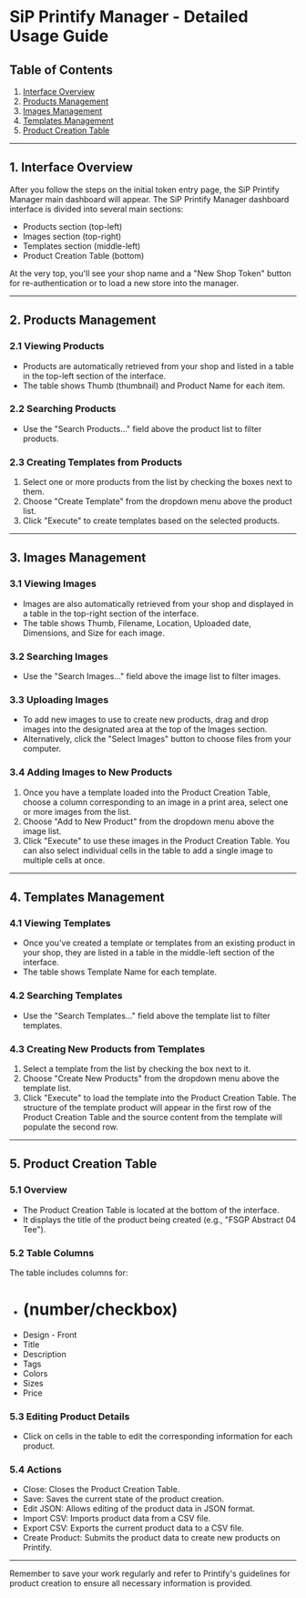 # SiP Printify Manager - Detailed Usage Guide

## Table of Contents

1. [Interface Overview](#1-interface-overview)
2. [Products Management](#2-products-management)
3. [Images Management](#3-images-management)
4. [Templates Management](#4-templates-management)
5. [Product Creation Table](#5-product-creation-table)

---

## 1. Interface Overview

After you follow the steps on the initial token entry page, the SiP Printify Manager main dashboard will appear. The SiP Printify Manager dashboard interface is divided into several main sections:

- Products section (top-left)
- Images section (top-right)
- Templates section (middle-left)
- Product Creation Table (bottom)

At the very top, you'll see your shop name and a "New Shop Token" button for re-authentication or to load a new store into the manager.

---

## 2. Products Management

### 2.1 Viewing Products

- Products are automatically retrieved from your shop and listed in a table in the top-left section of the interface.
- The table shows Thumb (thumbnail) and Product Name for each item.

### 2.2 Searching Products

- Use the "Search Products..." field above the product list to filter products.

### 2.3 Creating Templates from Products

1. Select one or more products from the list by checking the boxes next to them.
2. Choose "Create Template" from the dropdown menu above the product list.
3. Click "Execute" to create templates based on the selected products.

---

## 3. Images Management

### 3.1 Viewing Images

- Images are also automatically retrieved from your shop and displayed in a table in the top-right section of the interface.
- The table shows Thumb, Filename, Location, Uploaded date, Dimensions, and Size for each image.

### 3.2 Searching Images

- Use the "Search Images..." field above the image list to filter images.

### 3.3 Uploading Images

- To add new images to use to create new products, drag and drop images into the designated area at the top of the Images section.
- Alternatively, click the "Select Images" button to choose files from your computer.

### 3.4 Adding Images to New Products

1. Once you have a template loaded into the Product Creation Table, choose a column corresponding to an image in a print area, select one or more images from the list.
2. Choose "Add to New Product" from the dropdown menu above the image list.
3. Click "Execute" to use these images in the Product Creation Table.
   You can also select individual cells in the table to add a single image to multiple cells at once.

---

## 4. Templates Management

### 4.1 Viewing Templates

- Once you've created a template or templates from an existing product in your shop, they are listed in a table in the middle-left section of the interface.
- The table shows Template Name for each template.

### 4.2 Searching Templates

- Use the "Search Templates..." field above the template list to filter templates.

### 4.3 Creating New Products from Templates

1. Select a template from the list by checking the box next to it.
2. Choose "Create New Products" from the dropdown menu above the template list.
3. Click "Execute" to load the template into the Product Creation Table.
   The structure of the template product will appear in the first row of the Product Creation Table and the source content from the template will populate the second row.

---

## 5. Product Creation Table

### 5.1 Overview

- The Product Creation Table is located at the bottom of the interface.
- It displays the title of the product being created (e.g., "FSGP Abstract 04 Tee").

### 5.2 Table Columns

The table includes columns for:
- # (number/checkbox)
- Design - Front
- Title
- Description
- Tags
- Colors
- Sizes
- Price

### 5.3 Editing Product Details

- Click on cells in the table to edit the corresponding information for each product.

### 5.4 Actions

- Close: Closes the Product Creation Table.
- Save: Saves the current state of the product creation.
- Edit JSON: Allows editing of the product data in JSON format.
- Import CSV: Imports product data from a CSV file.
- Export CSV: Exports the current product data to a CSV file.
- Create Product: Submits the product data to create new products on Printify.

---

Remember to save your work regularly and refer to Printify's guidelines for product creation to ensure all necessary information is provided.
